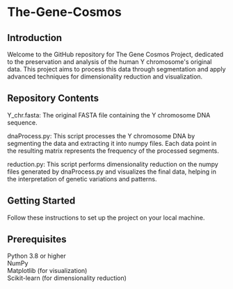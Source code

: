# The-Gene-Cosmos
## Introduction
Welcome to the GitHub repository for The Gene Cosmos Project, dedicated to the preservation and analysis of the human Y chromosome's original data. This project aims to process this data through segmentation and apply advanced techniques for dimensionality reduction and visualization.

## Repository Contents
 Y_chr.fasta: The original FASTA file containing the Y chromosome DNA sequence.

 dnaProcess.py: This script processes the Y chromosome DNA by segmenting the data and extracting it into numpy files. Each data point in the resulting matrix represents the frequency of the processed segments.

 reduction.py: This script performs dimensionality reduction on the numpy files generated by dnaProcess.py and visualizes the final data, helping in the interpretation of genetic variations and patterns.

## Getting Started
Follow these instructions to set up the project on your local machine.

## Prerequisites
Python 3.8 or higher <br>
NumPy <br>
Matplotlib (for visualization)<br>
Scikit-learn (for dimensionality reduction)

